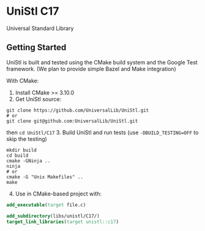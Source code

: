 # UniStl C17
Universal Standard Library

## Getting Started

UniStl is built and tested using the CMake build system and the Google Test framework.
(We plan to provide simple Bazel and Make integration)

With CMake:
1. Install CMake >= 3.10.0
2. Get UniStl source:
```console
git clone https://github.com/UniversalLib/UniStl.git
# or
git clone git@github.com:UniversalLib/UniStl.git
```
then `cd UniStl/C17`
3. Build UniStl and run tests (use `-DBUILD_TESTING=OFF` to skip the testing)
```console
mkdir build
cd build
cmake -GNinja ..
ninja
# or
cmake -G "Unix Makefiles" ..
make
```
4. Use in CMake-based project with:
```cmake
add_executable(target file.c)

add_subdirectory(libs/unistl/C17/)
target_link_libraries(target unistl::c17)
```